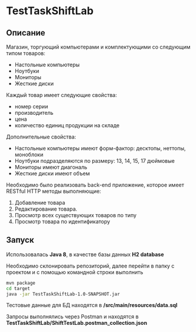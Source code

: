 # TestTaskShiftLab

## Описание

Магазин, торгующий компьютерами и комплектующими со следующим типом товаров:
- Настольные компьютеры
- Ноутбуки
- Мониторы
- Жесткие диски

Каждый товар имеет следующие свойства:
- номер серии
- производитель
- цена
- количество единиц продукции на складе

Дополнительные свойства:
- Настольные компьютеры имеют форм-фактор: десктопы, неттопы, моноблоки
- Ноутбуки подразделяются по размеру: 13, 14, 15, 17 дюймовые
- Мониторы имеют диагональ
- Жесткие диски имеют объем

Необходимо было реализовать back-end приложение, которое имеет RESTful HTTP методы выполняющие:
1) Добавление товара
2) Редактирование товара.
3) Просмотр всех существующих товаров по типу
4) Просмотр товара по идентификатору


## Запуск

Использовалась **Java 8**, в качестве базы данных **H2 database**

Необходимо склонировать репозиторий, далее перейти в папку с проектом и с помощью командной строки выполнить
```sh
mvn package
cd target
java -jar TestTaskShiftLab-1.0-SNAPSHOT.jar
```
 Тестовые данные для БД находятся в **/src/main/resources/data.sql**
 
 Запросы выполнялись через Postman и находятся в **TestTaskShiftLab/ShiftTestLab.postman_collection.json**
